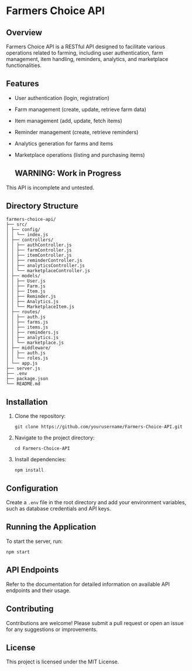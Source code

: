 # Farmers Choice API

## Overview
Farmers Choice API is a RESTful API designed to facilitate various operations related to farming, including user authentication, farm management, item handling, reminders, analytics, and marketplace functionalities.

## Features
- User authentication (login, registration)
- Farm management (create, update, retrieve farm data)
- Item management (add, update, fetch items)
- Reminder management (create, retrieve reminders)
- Analytics generation for farms and items
- Marketplace operations (listing and purchasing items)

  ## WARNING: Work in Progress 
This API is incomplete and untested.

## Directory Structure
```
farmers-choice-api/
├── src/
│ ├── config/
│ │ └── index.js
│ ├── controllers/
│ │ ├── authController.js
│ │ ├── farmController.js
│ │ ├── itemController.js
│ │ ├── reminderController.js
│ │ ├── analyticsController.js
│ │ └── marketplaceController.js
│ ├── models/
│ │ ├── User.js
│ │ ├── Farm.js
│ │ ├── Item.js
│ │ ├── Reminder.js
│ │ ├── Analytics.js
│ │ └── MarketplaceItem.js
│ ├── routes/
│ │ ├── auth.js
│ │ ├── farms.js
│ │ ├── items.js
│ │ ├── reminders.js
│ │ ├── analytics.js
│ │ └── marketplace.js
│ ├── middleware/
│ │ ├── auth.js
│ │ └── roles.js
│ └── app.js
├── server.js
├── .env
├── package.json
└── README.md 
```

## Installation
1. Clone the repository:
   ```
   git clone https://github.com/yourusername/Farmers-Choice-API.git
   ```
2. Navigate to the project directory:
   ```
   cd Farmers-Choice-API
   ```
3. Install dependencies:
   ```
   npm install
   ```

## Configuration
Create a `.env` file in the root directory and add your environment variables, such as database credentials and API keys.

## Running the Application
To start the server, run:
```
npm start
```

## API Endpoints
Refer to the documentation for detailed information on available API endpoints and their usage.

## Contributing
Contributions are welcome! Please submit a pull request or open an issue for any suggestions or improvements.

## License
This project is licensed under the MIT License.
